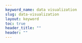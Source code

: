 ```yaml
---
keyword_name: data visualization
slug: data-visualization
layout: keyword
toc: true
header_title: ""
header: ""
---
```

